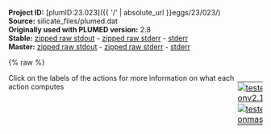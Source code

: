 **Project ID:** [plumID:23.023]({{ '/' | absolute_url }}eggs/23/023/)  
**Source:** silicate_files/plumed.dat  
**Originally used with PLUMED version:** 2.8  
**Stable:** [zipped raw stdout](plumed.dat.plumed.stdout.txt.zip) - [zipped raw stderr](plumed.dat.plumed.stderr.txt.zip) - [stderr](plumed.dat.plumed.stderr)  
**Master:** [zipped raw stdout](plumed.dat.plumed_master.stdout.txt.zip) - [zipped raw stderr](plumed.dat.plumed_master.stderr.txt.zip) - [stderr](plumed.dat.plumed_master.stderr)  

{% raw %}
<div style="width: 100%; float:left">
<div style="width: 90%; float:left" id="value_details_data/silicate_files/plumed.dat"> Click on the labels of the actions for more information on what each action computes </div>
<div style="width: 10%; float:left"><table><tr><td style="padding:1px"><a href="plumed.dat.plumed.stderr"><img src="https://img.shields.io/badge/v2.10-passing-green.svg" alt="tested onv2.10" /></a></td></tr><tr><td style="padding:1px"><a href="plumed.dat.plumed_master.stderr"><img src="https://img.shields.io/badge/master-passing-green.svg" alt="tested onmaster" /></a></td></tr></table></div></div>
<pre style="width=97%;">
<span style="color:blue" class="comment">## RESTART</span>
<br/><span style="color:blue" class="comment"># Silicate Ions</span>
<b name="data/silicate_files/plumed.datSIL1" onclick='showPath("data/silicate_files/plumed.dat","data/silicate_files/plumed.datSIL1","data/silicate_files/plumed.datSIL1","violet")'>SIL1</b><span style="display:none;" id="data/silicate_files/plumed.datSIL1">The COM action with label <b>SIL1</b> calculates the following quantities:<table  align="center" frame="void" width="95%" cellpadding="5%"><tr><td width="5%"><b> Quantity </b>  </td><td width="5%"><b> Type </b>  </td><td><b> Description </b> </td></tr><tr><td width="5%">SIL1</td><td width="5%"><font color="violet">atoms</font></td><td>virtual atom calculated by COM action</td></tr></table></span>: <span class="plumedtooltip" style="color:green">COM<span class="right">Calculate the center of mass for a group of atoms. <a href="https://www.plumed.org/doc-master/user-doc/html/_c_o_m.html" style="color:green">More details</a><i></i></span></span> <span class="plumedtooltip">ATOMS<span class="right">the list of atoms which are involved the virtual atom's definition<i></i></span></span>=339-346
<b name="data/silicate_files/plumed.datSIL2" onclick='showPath("data/silicate_files/plumed.dat","data/silicate_files/plumed.datSIL2","data/silicate_files/plumed.datSIL2","violet")'>SIL2</b><span style="display:none;" id="data/silicate_files/plumed.datSIL2">The COM action with label <b>SIL2</b> calculates the following quantities:<table  align="center" frame="void" width="95%" cellpadding="5%"><tr><td width="5%"><b> Quantity </b>  </td><td width="5%"><b> Type </b>  </td><td><b> Description </b> </td></tr><tr><td width="5%">SIL2</td><td width="5%"><font color="violet">atoms</font></td><td>virtual atom calculated by COM action</td></tr></table></span>: <span class="plumedtooltip" style="color:green">COM<span class="right">Calculate the center of mass for a group of atoms. <a href="https://www.plumed.org/doc-master/user-doc/html/_c_o_m.html" style="color:green">More details</a><i></i></span></span> <span class="plumedtooltip">ATOMS<span class="right">the list of atoms which are involved the virtual atom's definition<i></i></span></span>=347-354
<b name="data/silicate_files/plumed.datSIL3" onclick='showPath("data/silicate_files/plumed.dat","data/silicate_files/plumed.datSIL3","data/silicate_files/plumed.datSIL3","violet")'>SIL3</b><span style="display:none;" id="data/silicate_files/plumed.datSIL3">The COM action with label <b>SIL3</b> calculates the following quantities:<table  align="center" frame="void" width="95%" cellpadding="5%"><tr><td width="5%"><b> Quantity </b>  </td><td width="5%"><b> Type </b>  </td><td><b> Description </b> </td></tr><tr><td width="5%">SIL3</td><td width="5%"><font color="violet">atoms</font></td><td>virtual atom calculated by COM action</td></tr></table></span>: <span class="plumedtooltip" style="color:green">COM<span class="right">Calculate the center of mass for a group of atoms. <a href="https://www.plumed.org/doc-master/user-doc/html/_c_o_m.html" style="color:green">More details</a><i></i></span></span> <span class="plumedtooltip">ATOMS<span class="right">the list of atoms which are involved the virtual atom's definition<i></i></span></span>=355-362
<b name="data/silicate_files/plumed.datSIL4" onclick='showPath("data/silicate_files/plumed.dat","data/silicate_files/plumed.datSIL4","data/silicate_files/plumed.datSIL4","violet")'>SIL4</b><span style="display:none;" id="data/silicate_files/plumed.datSIL4">The COM action with label <b>SIL4</b> calculates the following quantities:<table  align="center" frame="void" width="95%" cellpadding="5%"><tr><td width="5%"><b> Quantity </b>  </td><td width="5%"><b> Type </b>  </td><td><b> Description </b> </td></tr><tr><td width="5%">SIL4</td><td width="5%"><font color="violet">atoms</font></td><td>virtual atom calculated by COM action</td></tr></table></span>: <span class="plumedtooltip" style="color:green">COM<span class="right">Calculate the center of mass for a group of atoms. <a href="https://www.plumed.org/doc-master/user-doc/html/_c_o_m.html" style="color:green">More details</a><i></i></span></span> <span class="plumedtooltip">ATOMS<span class="right">the list of atoms which are involved the virtual atom's definition<i></i></span></span>=363-370
<b name="data/silicate_files/plumed.datSIL5" onclick='showPath("data/silicate_files/plumed.dat","data/silicate_files/plumed.datSIL5","data/silicate_files/plumed.datSIL5","violet")'>SIL5</b><span style="display:none;" id="data/silicate_files/plumed.datSIL5">The COM action with label <b>SIL5</b> calculates the following quantities:<table  align="center" frame="void" width="95%" cellpadding="5%"><tr><td width="5%"><b> Quantity </b>  </td><td width="5%"><b> Type </b>  </td><td><b> Description </b> </td></tr><tr><td width="5%">SIL5</td><td width="5%"><font color="violet">atoms</font></td><td>virtual atom calculated by COM action</td></tr></table></span>: <span class="plumedtooltip" style="color:green">COM<span class="right">Calculate the center of mass for a group of atoms. <a href="https://www.plumed.org/doc-master/user-doc/html/_c_o_m.html" style="color:green">More details</a><i></i></span></span> <span class="plumedtooltip">ATOMS<span class="right">the list of atoms which are involved the virtual atom's definition<i></i></span></span>=371-378
<b name="data/silicate_files/plumed.datSIL6" onclick='showPath("data/silicate_files/plumed.dat","data/silicate_files/plumed.datSIL6","data/silicate_files/plumed.datSIL6","violet")'>SIL6</b><span style="display:none;" id="data/silicate_files/plumed.datSIL6">The COM action with label <b>SIL6</b> calculates the following quantities:<table  align="center" frame="void" width="95%" cellpadding="5%"><tr><td width="5%"><b> Quantity </b>  </td><td width="5%"><b> Type </b>  </td><td><b> Description </b> </td></tr><tr><td width="5%">SIL6</td><td width="5%"><font color="violet">atoms</font></td><td>virtual atom calculated by COM action</td></tr></table></span>: <span class="plumedtooltip" style="color:green">COM<span class="right">Calculate the center of mass for a group of atoms. <a href="https://www.plumed.org/doc-master/user-doc/html/_c_o_m.html" style="color:green">More details</a><i></i></span></span> <span class="plumedtooltip">ATOMS<span class="right">the list of atoms which are involved the virtual atom's definition<i></i></span></span>=379-386

<span style="color:blue" class="comment"># Lysine head groups</span>
<b name="data/silicate_files/plumed.datK1" onclick='showPath("data/silicate_files/plumed.dat","data/silicate_files/plumed.datK1","data/silicate_files/plumed.datK1","violet")'>K1</b><span style="display:none;" id="data/silicate_files/plumed.datK1">The COM action with label <b>K1</b> calculates the following quantities:<table  align="center" frame="void" width="95%" cellpadding="5%"><tr><td width="5%"><b> Quantity </b>  </td><td width="5%"><b> Type </b>  </td><td><b> Description </b> </td></tr><tr><td width="5%">K1</td><td width="5%"><font color="violet">atoms</font></td><td>virtual atom calculated by COM action</td></tr></table></span>: <span class="plumedtooltip" style="color:green">COM<span class="right">Calculate the center of mass for a group of atoms. <a href="https://www.plumed.org/doc-master/user-doc/html/_c_o_m.html" style="color:green">More details</a><i></i></span></span> <span class="plumedtooltip">ATOMS<span class="right">the list of atoms which are involved the virtual atom's definition<i></i></span></span>=48-51
<b name="data/silicate_files/plumed.datK2" onclick='showPath("data/silicate_files/plumed.dat","data/silicate_files/plumed.datK2","data/silicate_files/plumed.datK2","violet")'>K2</b><span style="display:none;" id="data/silicate_files/plumed.datK2">The COM action with label <b>K2</b> calculates the following quantities:<table  align="center" frame="void" width="95%" cellpadding="5%"><tr><td width="5%"><b> Quantity </b>  </td><td width="5%"><b> Type </b>  </td><td><b> Description </b> </td></tr><tr><td width="5%">K2</td><td width="5%"><font color="violet">atoms</font></td><td>virtual atom calculated by COM action</td></tr></table></span>: <span class="plumedtooltip" style="color:green">COM<span class="right">Calculate the center of mass for a group of atoms. <a href="https://www.plumed.org/doc-master/user-doc/html/_c_o_m.html" style="color:green">More details</a><i></i></span></span> <span class="plumedtooltip">ATOMS<span class="right">the list of atoms which are involved the virtual atom's definition<i></i></span></span>=70-73
<b name="data/silicate_files/plumed.datK3" onclick='showPath("data/silicate_files/plumed.dat","data/silicate_files/plumed.datK3","data/silicate_files/plumed.datK3","violet")'>K3</b><span style="display:none;" id="data/silicate_files/plumed.datK3">The COM action with label <b>K3</b> calculates the following quantities:<table  align="center" frame="void" width="95%" cellpadding="5%"><tr><td width="5%"><b> Quantity </b>  </td><td width="5%"><b> Type </b>  </td><td><b> Description </b> </td></tr><tr><td width="5%">K3</td><td width="5%"><font color="violet">atoms</font></td><td>virtual atom calculated by COM action</td></tr></table></span>: <span class="plumedtooltip" style="color:green">COM<span class="right">Calculate the center of mass for a group of atoms. <a href="https://www.plumed.org/doc-master/user-doc/html/_c_o_m.html" style="color:green">More details</a><i></i></span></span> <span class="plumedtooltip">ATOMS<span class="right">the list of atoms which are involved the virtual atom's definition<i></i></span></span>=198-201
<b name="data/silicate_files/plumed.datK4" onclick='showPath("data/silicate_files/plumed.dat","data/silicate_files/plumed.datK4","data/silicate_files/plumed.datK4","violet")'>K4</b><span style="display:none;" id="data/silicate_files/plumed.datK4">The COM action with label <b>K4</b> calculates the following quantities:<table  align="center" frame="void" width="95%" cellpadding="5%"><tr><td width="5%"><b> Quantity </b>  </td><td width="5%"><b> Type </b>  </td><td><b> Description </b> </td></tr><tr><td width="5%">K4</td><td width="5%"><font color="violet">atoms</font></td><td>virtual atom calculated by COM action</td></tr></table></span>: <span class="plumedtooltip" style="color:green">COM<span class="right">Calculate the center of mass for a group of atoms. <a href="https://www.plumed.org/doc-master/user-doc/html/_c_o_m.html" style="color:green">More details</a><i></i></span></span> <span class="plumedtooltip">ATOMS<span class="right">the list of atoms which are involved the virtual atom's definition<i></i></span></span>=247-250

<span style="color:blue" class="comment"># Arginine head groups</span>
<b name="data/silicate_files/plumed.datR1" onclick='showPath("data/silicate_files/plumed.dat","data/silicate_files/plumed.datR1","data/silicate_files/plumed.datR1","violet")'>R1</b><span style="display:none;" id="data/silicate_files/plumed.datR1">The COM action with label <b>R1</b> calculates the following quantities:<table  align="center" frame="void" width="95%" cellpadding="5%"><tr><td width="5%"><b> Quantity </b>  </td><td width="5%"><b> Type </b>  </td><td><b> Description </b> </td></tr><tr><td width="5%">R1</td><td width="5%"><font color="violet">atoms</font></td><td>virtual atom calculated by COM action</td></tr></table></span>: <span class="plumedtooltip" style="color:green">COM<span class="right">Calculate the center of mass for a group of atoms. <a href="https://www.plumed.org/doc-master/user-doc/html/_c_o_m.html" style="color:green">More details</a><i></i></span></span> <span class="plumedtooltip">ATOMS<span class="right">the list of atoms which are involved the virtual atom's definition<i></i></span></span>=266-271
<b name="data/silicate_files/plumed.datR2" onclick='showPath("data/silicate_files/plumed.dat","data/silicate_files/plumed.datR2","data/silicate_files/plumed.datR2","violet")'>R2</b><span style="display:none;" id="data/silicate_files/plumed.datR2">The COM action with label <b>R2</b> calculates the following quantities:<table  align="center" frame="void" width="95%" cellpadding="5%"><tr><td width="5%"><b> Quantity </b>  </td><td width="5%"><b> Type </b>  </td><td><b> Description </b> </td></tr><tr><td width="5%">R2</td><td width="5%"><font color="violet">atoms</font></td><td>virtual atom calculated by COM action</td></tr></table></span>: <span class="plumedtooltip" style="color:green">COM<span class="right">Calculate the center of mass for a group of atoms. <a href="https://www.plumed.org/doc-master/user-doc/html/_c_o_m.html" style="color:green">More details</a><i></i></span></span> <span class="plumedtooltip">ATOMS<span class="right">the list of atoms which are involved the virtual atom's definition<i></i></span></span>=287-292

<span style="color:blue" class="comment"># Coordination with silicate ions</span>
<span id="data/silicate_files/plumed.datdefKCN_short"><span class="plumedtooltip" style="color:green">COORDINATION<span class="right">Calculate coordination numbers. This action has <a class="toggler" href='javascript:;' onclick='toggleDisplay("data/silicate_files/plumed.datdefKCN");'>hidden defaults</a>. <a href="https://www.plumed.org/doc-master/user-doc/html/_c_o_o_r_d_i_n_a_t_i_o_n.html">More details</a><i></i></span></span> <span class="plumedtooltip">GROUPA<span class="right">First list of atoms<i></i></span></span>=<b name="data/silicate_files/plumed.datK1">K1</b>,<b name="data/silicate_files/plumed.datK2">K2</b>,<b name="data/silicate_files/plumed.datK3">K3</b>,<b name="data/silicate_files/plumed.datK4">K4</b> <span class="plumedtooltip">GROUPB<span class="right">Second list of atoms (if empty, N*(N-1)/2 pairs in GROUPA are counted)<i></i></span></span>=<b name="data/silicate_files/plumed.datSIL1">SIL1</b>,<b name="data/silicate_files/plumed.datSIL2">SIL2</b>,<b name="data/silicate_files/plumed.datSIL3">SIL3</b>,<b name="data/silicate_files/plumed.datSIL4">SIL4</b>,<b name="data/silicate_files/plumed.datSIL5">SIL5</b>,<b name="data/silicate_files/plumed.datSIL6">SIL6</b> <span class="plumedtooltip">R_0<span class="right">The r_0 parameter of the switching function<i></i></span></span>=0.5 <span class="plumedtooltip">NLIST<span class="right"> Use a neighbor list to speed up the calculation<i></i></span></span> <span class="plumedtooltip">NL_CUTOFF<span class="right">The cutoff for the neighbor list<i></i></span></span>=0.8 <span class="plumedtooltip">NL_STRIDE<span class="right">The frequency with which we are updating the atoms in the neighbor list<i></i></span></span>=100 <span class="plumedtooltip">NN<span class="right"> The n parameter of the switching function <i></i></span></span>=20 <span class="plumedtooltip">MM<span class="right"> The m parameter of the switching function; 0 implies 2*NN<i></i></span></span>=40 <span class="plumedtooltip">LABEL<span class="right">a label for the action so that its output can be referenced in the input to other actions<i></i></span></span>=<b name="data/silicate_files/plumed.datKCN" onclick='showPath("data/silicate_files/plumed.dat","data/silicate_files/plumed.datKCN","data/silicate_files/plumed.datKCN","black")'>KCN</b><span style="display:none;" id="data/silicate_files/plumed.datKCN">The COORDINATION action with label <b>KCN</b> calculates the following quantities:<table  align="center" frame="void" width="95%" cellpadding="5%"><tr><td width="5%"><b> Quantity </b>  </td><td width="5%"><b> Type </b>  </td><td><b> Description </b> </td></tr><tr><td width="5%">KCN</td><td width="5%"><font color="black">scalar</font></td><td>the value of the coordination</td></tr></table></span>
</span><span id="data/silicate_files/plumed.datdefKCN_long" style="display:none;"><span class="plumedtooltip" style="color:green">COORDINATION<span class="right">Calculate coordination numbers. This action uses the <a class="toggler" href='javascript:;' onclick='toggleDisplay("data/silicate_files/plumed.datdefKCN");'>defaults shown here</a>. <a href="https://www.plumed.org/doc-master/user-doc/html/_c_o_o_r_d_i_n_a_t_i_o_n.html">More details</a><i></i></span></span> <span class="plumedtooltip">GROUPA<span class="right">First list of atoms<i></i></span></span>=<b name="data/silicate_files/plumed.datK1">K1</b>,<b name="data/silicate_files/plumed.datK2">K2</b>,<b name="data/silicate_files/plumed.datK3">K3</b>,<b name="data/silicate_files/plumed.datK4">K4</b> <span class="plumedtooltip">GROUPB<span class="right">Second list of atoms (if empty, N*(N-1)/2 pairs in GROUPA are counted)<i></i></span></span>=<b name="data/silicate_files/plumed.datSIL1">SIL1</b>,<b name="data/silicate_files/plumed.datSIL2">SIL2</b>,<b name="data/silicate_files/plumed.datSIL3">SIL3</b>,<b name="data/silicate_files/plumed.datSIL4">SIL4</b>,<b name="data/silicate_files/plumed.datSIL5">SIL5</b>,<b name="data/silicate_files/plumed.datSIL6">SIL6</b> <span class="plumedtooltip">R_0<span class="right">The r_0 parameter of the switching function<i></i></span></span>=0.5 <span class="plumedtooltip">NLIST<span class="right"> Use a neighbor list to speed up the calculation<i></i></span></span> <span class="plumedtooltip">NL_CUTOFF<span class="right">The cutoff for the neighbor list<i></i></span></span>=0.8 <span class="plumedtooltip">NL_STRIDE<span class="right">The frequency with which we are updating the atoms in the neighbor list<i></i></span></span>=100 <span class="plumedtooltip">NN<span class="right"> The n parameter of the switching function <i></i></span></span>=20 <span class="plumedtooltip">MM<span class="right"> The m parameter of the switching function; 0 implies 2*NN<i></i></span></span>=40 <span class="plumedtooltip">LABEL<span class="right">a label for the action so that its output can be referenced in the input to other actions<i></i></span></span>=<b name="data/silicate_files/plumed.datKCN" onclick='showPath("data/silicate_files/plumed.dat","data/silicate_files/plumed.datKCN","data/silicate_files/plumed.datKCN","black")'>KCN</b>  <span class="plumedtooltip">D_0<span class="right"> The d_0 parameter of the switching function<i></i></span></span>=0.0
</span><span id="data/silicate_files/plumed.datdefRCN_short"><span class="plumedtooltip" style="color:green">COORDINATION<span class="right">Calculate coordination numbers. This action has <a class="toggler" href='javascript:;' onclick='toggleDisplay("data/silicate_files/plumed.datdefRCN");'>hidden defaults</a>. <a href="https://www.plumed.org/doc-master/user-doc/html/_c_o_o_r_d_i_n_a_t_i_o_n.html">More details</a><i></i></span></span> <span class="plumedtooltip">GROUPA<span class="right">First list of atoms<i></i></span></span>=<b name="data/silicate_files/plumed.datR1">R1</b>,<b name="data/silicate_files/plumed.datR2">R2</b> <span class="plumedtooltip">GROUPB<span class="right">Second list of atoms (if empty, N*(N-1)/2 pairs in GROUPA are counted)<i></i></span></span>=<b name="data/silicate_files/plumed.datSIL1">SIL1</b>,<b name="data/silicate_files/plumed.datSIL2">SIL2</b>,<b name="data/silicate_files/plumed.datSIL3">SIL3</b>,<b name="data/silicate_files/plumed.datSIL4">SIL4</b>,<b name="data/silicate_files/plumed.datSIL5">SIL5</b>,<b name="data/silicate_files/plumed.datSIL6">SIL6</b> <span class="plumedtooltip">R_0<span class="right">The r_0 parameter of the switching function<i></i></span></span>=0.5 <span class="plumedtooltip">NLIST<span class="right"> Use a neighbor list to speed up the calculation<i></i></span></span> <span class="plumedtooltip">NL_CUTOFF<span class="right">The cutoff for the neighbor list<i></i></span></span>=0.8 <span class="plumedtooltip">NL_STRIDE<span class="right">The frequency with which we are updating the atoms in the neighbor list<i></i></span></span>=100 <span class="plumedtooltip">NN<span class="right"> The n parameter of the switching function <i></i></span></span>=20 <span class="plumedtooltip">MM<span class="right"> The m parameter of the switching function; 0 implies 2*NN<i></i></span></span>=40 <span class="plumedtooltip">LABEL<span class="right">a label for the action so that its output can be referenced in the input to other actions<i></i></span></span>=<b name="data/silicate_files/plumed.datRCN" onclick='showPath("data/silicate_files/plumed.dat","data/silicate_files/plumed.datRCN","data/silicate_files/plumed.datRCN","black")'>RCN</b><span style="display:none;" id="data/silicate_files/plumed.datRCN">The COORDINATION action with label <b>RCN</b> calculates the following quantities:<table  align="center" frame="void" width="95%" cellpadding="5%"><tr><td width="5%"><b> Quantity </b>  </td><td width="5%"><b> Type </b>  </td><td><b> Description </b> </td></tr><tr><td width="5%">RCN</td><td width="5%"><font color="black">scalar</font></td><td>the value of the coordination</td></tr></table></span>
</span><span id="data/silicate_files/plumed.datdefRCN_long" style="display:none;"><span class="plumedtooltip" style="color:green">COORDINATION<span class="right">Calculate coordination numbers. This action uses the <a class="toggler" href='javascript:;' onclick='toggleDisplay("data/silicate_files/plumed.datdefRCN");'>defaults shown here</a>. <a href="https://www.plumed.org/doc-master/user-doc/html/_c_o_o_r_d_i_n_a_t_i_o_n.html">More details</a><i></i></span></span> <span class="plumedtooltip">GROUPA<span class="right">First list of atoms<i></i></span></span>=<b name="data/silicate_files/plumed.datR1">R1</b>,<b name="data/silicate_files/plumed.datR2">R2</b> <span class="plumedtooltip">GROUPB<span class="right">Second list of atoms (if empty, N*(N-1)/2 pairs in GROUPA are counted)<i></i></span></span>=<b name="data/silicate_files/plumed.datSIL1">SIL1</b>,<b name="data/silicate_files/plumed.datSIL2">SIL2</b>,<b name="data/silicate_files/plumed.datSIL3">SIL3</b>,<b name="data/silicate_files/plumed.datSIL4">SIL4</b>,<b name="data/silicate_files/plumed.datSIL5">SIL5</b>,<b name="data/silicate_files/plumed.datSIL6">SIL6</b> <span class="plumedtooltip">R_0<span class="right">The r_0 parameter of the switching function<i></i></span></span>=0.5 <span class="plumedtooltip">NLIST<span class="right"> Use a neighbor list to speed up the calculation<i></i></span></span> <span class="plumedtooltip">NL_CUTOFF<span class="right">The cutoff for the neighbor list<i></i></span></span>=0.8 <span class="plumedtooltip">NL_STRIDE<span class="right">The frequency with which we are updating the atoms in the neighbor list<i></i></span></span>=100 <span class="plumedtooltip">NN<span class="right"> The n parameter of the switching function <i></i></span></span>=20 <span class="plumedtooltip">MM<span class="right"> The m parameter of the switching function; 0 implies 2*NN<i></i></span></span>=40 <span class="plumedtooltip">LABEL<span class="right">a label for the action so that its output can be referenced in the input to other actions<i></i></span></span>=<b name="data/silicate_files/plumed.datRCN" onclick='showPath("data/silicate_files/plumed.dat","data/silicate_files/plumed.datRCN","data/silicate_files/plumed.datRCN","black")'>RCN</b>  <span class="plumedtooltip">D_0<span class="right"> The d_0 parameter of the switching function<i></i></span></span>=0.0
</span><br/><span style="color:blue" class="comment"># Radius of Gyration: All CA atoms</span>
<span class="plumedtooltip" style="color:green">GYRATION<span class="right">Calculate the radius of gyration, or other properties related to it. <a href="https://www.plumed.org/doc-master/user-doc/html/_g_y_r_a_t_i_o_n.html" style="color:green">More details</a><i></i></span></span> <span class="plumedtooltip">TYPE<span class="right"> The type of calculation relative to the Gyration Tensor you want to perform<i></i></span></span>=RADIUS <span class="plumedtooltip">ATOMS<span class="right">the group of atoms that you are calculating the Gyration Tensor for<i></i></span></span>=16,30,52,74,88,101,115,139,153,166,180,202,215,229,251,272,293,312,331  <span class="plumedtooltip">LABEL<span class="right">a label for the action so that its output can be referenced in the input to other actions<i></i></span></span>=<b name="data/silicate_files/plumed.datrg" onclick='showPath("data/silicate_files/plumed.dat","data/silicate_files/plumed.datrg","data/silicate_files/plumed.datrg","black")'>rg</b><span style="display:none;" id="data/silicate_files/plumed.datrg">The GYRATION action with label <b>rg</b> calculates the following quantities:<table  align="center" frame="void" width="95%" cellpadding="5%"><tr><td width="5%"><b> Quantity </b>  </td><td width="5%"><b> Type </b>  </td><td><b> Description </b> </td></tr><tr><td width="5%">rg</td><td width="5%"><font color="black">scalar</font></td><td>the radius of gyration</td></tr></table></span>
<br/><span class="plumedtooltip" style="color:green">PBMETAD<span class="right">Used to performed Parallel Bias metadynamics. <a href="https://www.plumed.org/doc-master/user-doc/html/_p_b_m_e_t_a_d.html" style="color:green">More details</a><i></i></span></span> ...
<span class="plumedtooltip">WALKERS_MPI<span class="right"> Switch on MPI version of multiple walkers - not compatible with WALKERS_* options other than WALKERS_DIR<i></i></span></span>
<span class="plumedtooltip">ARG<span class="right">the labels of the scalars on which the bias will act<i></i></span></span>=<b name="data/silicate_files/plumed.datKCN">KCN</b>,<b name="data/silicate_files/plumed.datRCN">RCN</b>,<b name="data/silicate_files/plumed.datrg">rg</b>
<span class="plumedtooltip">SIGMA<span class="right">the widths of the Gaussian hills<i></i></span></span>=200.0
<span class="plumedtooltip">ADAPTIVE<span class="right">use a geometric (=GEOM) or diffusion (=DIFF) based hills width scheme<i></i></span></span>=DIFF
<span class="plumedtooltip">SIGMA_MIN<span class="right">the lower bounds for the sigmas (in CV units) when using adaptive hills<i></i></span></span>=0.02,0.02,0.05
<span class="plumedtooltip">SIGMA_MAX<span class="right">the upper bounds for the sigmas (in CV units) when using adaptive hills<i></i></span></span>=0.5,0.5,0.6
<span class="plumedtooltip">HEIGHT<span class="right">the height of the Gaussian hills, one for all biases<i></i></span></span>=2.0 <span style="color:blue" class="comment">#kJ/mol</span>
<span class="plumedtooltip">PACE<span class="right">the frequency for hill addition, one for all biases<i></i></span></span>=500
<span class="plumedtooltip">BIASFACTOR<span class="right">use well tempered metadynamics with this bias factor, one for all biases<i></i></span></span>=16  <span style="color:blue" class="comment"># Sqrt[cv]*8</span>
<span class="plumedtooltip">TEMP<span class="right">the system temperature - this is only needed if you are doing well-tempered metadynamics<i></i></span></span>=300.0
<span class="plumedtooltip">LABEL<span class="right">a label for the action so that its output can be referenced in the input to other actions<i></i></span></span>=<b name="data/silicate_files/plumed.datPBMETAD" onclick='showPath("data/silicate_files/plumed.dat","data/silicate_files/plumed.datPBMETAD","data/silicate_files/plumed.datPBMETAD","black")'>PBMETAD</b><span style="display:none;" id="data/silicate_files/plumed.datPBMETAD">The PBMETAD action with label <b>PBMETAD</b> calculates the following quantities:<table  align="center" frame="void" width="95%" cellpadding="5%"><tr><td width="5%"><b> Quantity </b>  </td><td width="5%"><b> Type </b>  </td><td><b> Description </b> </td></tr><tr><td width="5%">PBMETAD.bias</td><td width="5%"><font color="black">scalar</font></td><td>the instantaneous value of the bias potential</td></tr></table></span>
<span class="plumedtooltip">GRID_MIN<span class="right">the lower bounds for the grid<i></i></span></span>=-0.5,-0.5,-0.5
<span class="plumedtooltip">GRID_MAX<span class="right">the upper bounds for the grid<i></i></span></span>=25.0,13.0,15.0
<span class="plumedtooltip">FILE<span class="right">files in which the lists of added hills are stored, default names are assigned using arguments if FILE is not found<i></i></span></span>=../HILLS.KCN,../HILLS.RCN,../HILLS.rg
... PBMETAD
<br/><span class="plumedtooltip" style="color:green">PRINT<span class="right">Print quantities to a file. <a href="https://www.plumed.org/doc-master/user-doc/html/_p_r_i_n_t.html" style="color:green">More details</a><i></i></span></span> <span class="plumedtooltip">ARG<span class="right">the labels of the values that you would like to print to the file<i></i></span></span>=<b name="data/silicate_files/plumed.datKCN">KCN</b>,<b name="data/silicate_files/plumed.datRCN">RCN</b>,<b name="data/silicate_files/plumed.datrg">rg</b>,<b name="data/silicate_files/plumed.datPBMETAD">PBMETAD.bias</b> <span class="plumedtooltip">STRIDE<span class="right"> the frequency with which the quantities of interest should be output<i></i></span></span>=500 <span class="plumedtooltip">FILE<span class="right">the name of the file on which to output these quantities<i></i></span></span>=COLVAR
</pre>
{% endraw %}
